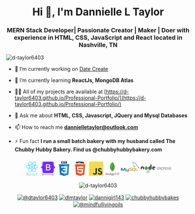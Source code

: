<h1 align="center">Hi 👋, I'm Dannielle L Taylor</h1>
<h3 align="center">MERN Stack Developer| Passionate Creator | Maker | Doer with experience in HTML, CSS, JavaScript and React located in Nashville, TN</h3>

<p align="left"> <img src="https://komarev.com/ghpvc/?username=d-taylor6403" alt="d-taylor6403" /> </p>

- 🔭 I’m currently working on [Date Create](https://github.com/d-taylor6403/DateCreate)

- 🌱 I’m currently learning **ReactJs, MongoDB Atlas**

- 👨‍💻 All of my projects are available at [https://d-taylor6403.github.io/Professional-Portfolio/](https://d-taylor6403.github.io/Professional-Portfolio/)

- 💬 Ask me about **HTML, CSS, Javascript, JQuery and Mysql Databases**

- 📫 How to reach me **dannielletaylor@outlook.com**

- ⚡ Fun fact **I run a small batch bakery with my husband called The Chubby Hubby Bakery. Find us @chubbyhubbybakery.com**

<p align="center">
 <img src="https://github.com/devicons/devicon/blob/master/icons/react/react-original-wordmark.svg" alt="react" width="40" height="40"/>
 <img src="https://github.com/devicons/devicon/blob/master/icons/bootstrap/bootstrap-plain-wordmark.svg" alt="bootstrap" width="40" height="40"/> 
 <img src="https://github.com/devicons/devicon/blob/master/icons/css3/css3-original-wordmark.svg" alt="css3" width="40" height="40"/> 
 <img src="https://github.com/devicons/devicon/blob/master/icons/html5/html5-original-wordmark.svg" alt="html5" width="40" height="40"/> 
 <img src="https://github.com/devicons/devicon/blob/master/icons/javascript/javascript-original.svg" alt="javascript" width="40" height="40"/> 
 <img src="https://github.com/devicons/devicon/blob/master/icons/mongodb/mongodb-original-wordmark.svg" alt="mongodb" width="40" height="40"/> 
 <img src="https://github.com/devicons/devicon/blob/master/icons/mysql/mysql-original-wordmark.svg" alt="mysql" width="50" height="50"/> 
 <img src="https://github.com/devicons/devicon/blob/master/icons/nodejs/nodejs-original-wordmark.svg" alt="nodejs" width="40" height="40"/> 
 <img src="https://github.com/devicons/devicon/blob/master/icons/express/express-original-wordmark.svg" alt="express" width="40" height="40"/></p><p align="center"> 
 <img src="https://github-readme-stats.vercel.app/api?username=d-taylor6403&show_icons=true" alt="d-taylor6403" /> 
</p>

<p align="center">
<a href="https://dev.to/@dtaylor6403" target="blank"><img align="center" src="https://cdn.jsdelivr.net/npm/simple-icons@3.0.1/icons/dev-dot-to.svg" alt="@dtaylor6403" height="20" width="20" /></a>
<a href="https://linkedin.com/in/dlmtaylor" target="blank"><img align="center" src="https://cdn.jsdelivr.net/npm/simple-icons@3.0.1/icons/linkedin.svg" alt="dlmtaylor" height="20" width="20" /></a>
<a href="https://fb.com/dannigirl143" target="blank"><img align="center" src="https://cdn.jsdelivr.net/npm/simple-icons@3.0.1/icons/facebook.svg" alt="dannigirl143" height="20" width="20" /></a>
<a href="https://instagram.com/chubbyhubbybakes" target="blank"><img align="center" src="https://cdn.jsdelivr.net/npm/simple-icons@3.0.1/icons/instagram.svg" alt="chubbyhubbybakes" height="20" width="20" /></a>
<a href="https://medium.com/@mindfullivingoils" target="blank"><img align="center" src="https://cdn.jsdelivr.net/npm/simple-icons@3.0.1/icons/medium.svg" alt="@mindfullivingoils" height="20" width="20" /></a>
</p>
